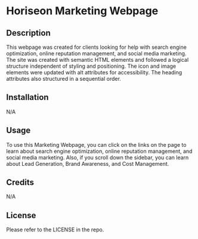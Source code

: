 # Horiseon Marketing Webpage

## Description

This webpage was created for clients looking for help with search engine optimization, online reputation management, and social media marketing. The site was created with semantic HTML elements and followed a logical structure independent of styling and positioning. The icon and image elements were updated with alt attributes for accessibility. The heading attributes also structured in a sequential order.

## Installation

N/A

## Usage

To use this Marketing Webpage, you can click on the links on the page to learn about search engine optimization, online reputation management, and social media marketing. Also, if you scroll down the sidebar, you can learn about Lead Generation, Brand Awareness, and Cost Management.

## Credits

N/A

## License

Please refer to the LICENSE in the repo.
